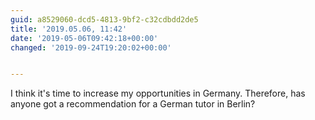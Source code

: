 ```yaml
---
guid: a8529060-dcd5-4813-9bf2-c32cdbdd2de5
title: '2019.05.06, 11:42'
date: '2019-05-06T09:42:18+00:00'
changed: '2019-09-24T19:20:02+00:00'


---
```


I think it's time to increase my opportunities in Germany. Therefore, has anyone got a recommendation for a German tutor in Berlin? 
